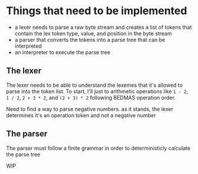 # Things that need to be implemented
* a lexer needs to parse a raw byte stream and creates a list of tokens that contain the lex token type, value, and position in the byte stream
* a parser that converts the tokens into a parse tree that can be interpreted
* an interpreter to execute the parse tree

## The lexer
The lexer needs to be able to understand the lexemes that it's allowed to parse into the token list.
To start, I'll just to arithmetic operations like `1 - 2`, `1 / 2`, `2 + 3 * 2`, and `(2 + 3) * 2` following BEDMAS operation order.

Need to find a way to parse negative numbers. as it stands, the lexer determines it's an operation token and not a negative number

## The parser
The parser must follow a finite grammar in order to deterministicly calculate the parse tree

WIP